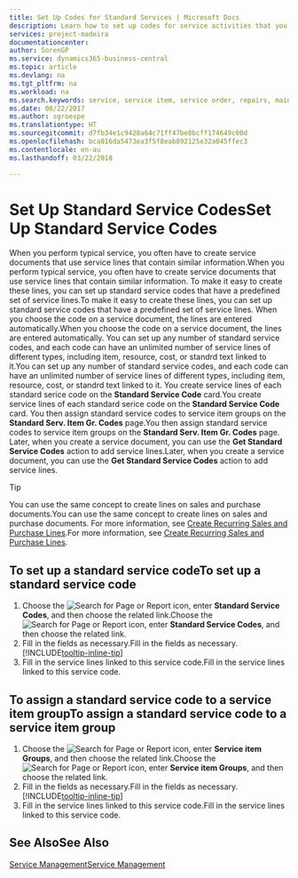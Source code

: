 ```yaml
---
title: Set Up Codes for Standard Services | Microsoft Docs
description: Learn how to set up codes for service activities that you often perform.
services: project-madeira
documentationcenter: 
author: SorenGP
ms.service: dynamics365-business-central
ms.topic: article
ms.devlang: na
ms.tgt_pltfrm: na
ms.workload: na
ms.search.keywords: service, service item, service order, repairs, maintenance
ms.date: 08/22/2017
ms.author: sgroespe
ms.translationtype: HT
ms.sourcegitcommit: d7fb34e1c9428a64c71ff47be8bcff174649c00d
ms.openlocfilehash: bca816da5473ea3f5f8eab892125e32a045ffec3
ms.contentlocale: en-au
ms.lasthandoff: 03/22/2018

---
```


# <a name="set-up-standard-service-codes"></a><span data-ttu-id="fd6b6-103">Set Up Standard Service Codes</span><span class="sxs-lookup"><span data-stu-id="fd6b6-103">Set Up Standard Service Codes</span></span>
<span data-ttu-id="fd6b6-104">When you perform typical service, you often have to create service documents that use service lines that contain similar information.</span><span class="sxs-lookup"><span data-stu-id="fd6b6-104">When you perform typical service, you often have to create service documents that use service lines that contain similar information.</span></span> <span data-ttu-id="fd6b6-105">To make it easy to create these lines, you can set up standard service codes that have a predefined set of service lines.</span><span class="sxs-lookup"><span data-stu-id="fd6b6-105">To make it easy to create these lines, you can set up standard service codes that have a predefined set of service lines.</span></span> <span data-ttu-id="fd6b6-106">When you choose the code on a service document, the lines are entered automatically.</span><span class="sxs-lookup"><span data-stu-id="fd6b6-106">When you choose the code on a service document, the lines are entered automatically.</span></span> <span data-ttu-id="fd6b6-107">You can set up any number of standard service codes, and each code can have an unlimited number of service lines of different types, including item, resource, cost, or standrd text linked to it.</span><span class="sxs-lookup"><span data-stu-id="fd6b6-107">You can set up any number of standard service codes, and each code can have an unlimited number of service lines of different types, including item, resource, cost, or standrd text linked to it.</span></span> <span data-ttu-id="fd6b6-108">You create service lines of each standard serice code on the **Standard Service Code** card.</span><span class="sxs-lookup"><span data-stu-id="fd6b6-108">You create service lines of each standard serice code on the **Standard Service Code** card.</span></span> <span data-ttu-id="fd6b6-109">You then assign standard service codes to service item groups on the **Standard Serv. Item Gr. Codes** page.</span><span class="sxs-lookup"><span data-stu-id="fd6b6-109">You then assign standard service codes to service item groups on the **Standard Serv. Item Gr. Codes** page.</span></span> <span data-ttu-id="fd6b6-110">Later, when you create a service document, you can use the **Get Standard Service Codes** action to add service lines.</span><span class="sxs-lookup"><span data-stu-id="fd6b6-110">Later, when you create a service document, you can use the **Get Standard Service Codes** action to add service lines.</span></span>  
  
> [!Tip]
>  <span data-ttu-id="fd6b6-111">You can use the same concept to create lines on sales and purchase documents.</span><span class="sxs-lookup"><span data-stu-id="fd6b6-111">You can use the same concept to create lines on sales and purchase documents.</span></span> <span data-ttu-id="fd6b6-112">For more information, see [Create Recurring Sales and Purchase Lines](sales-how-work-standard-lines.md).</span><span class="sxs-lookup"><span data-stu-id="fd6b6-112">For more information, see [Create Recurring Sales and Purchase Lines](sales-how-work-standard-lines.md).</span></span>    
  
## <a name="to-set-up-a-standard-service-code"></a><span data-ttu-id="fd6b6-113">To set up a standard service code</span><span class="sxs-lookup"><span data-stu-id="fd6b6-113">To set up a standard service code</span></span>    
1. <span data-ttu-id="fd6b6-114">Choose the ![Search for Page or Report](media/ui-search/search_small.png "Search for Page or Report icon") icon, enter **Standard Service Codes**, and then choose the related link.</span><span class="sxs-lookup"><span data-stu-id="fd6b6-114">Choose the ![Search for Page or Report](media/ui-search/search_small.png "Search for Page or Report icon") icon, enter **Standard Service Codes**, and then choose the related link.</span></span>  
2. <span data-ttu-id="fd6b6-115">Fill in the fields as necessary.</span><span class="sxs-lookup"><span data-stu-id="fd6b6-115">Fill in the fields as necessary.</span></span> [!INCLUDE[tooltip-inline-tip](includes/tooltip-inline-tip_md.md)]  
4. <span data-ttu-id="fd6b6-116">Fill in the service lines linked to this service code.</span><span class="sxs-lookup"><span data-stu-id="fd6b6-116">Fill in the service lines linked to this service code.</span></span>  

## <a name="to-assign-a-standard-service-code-to-a-service-item-group"></a><span data-ttu-id="fd6b6-117">To assign a standard service code to a service item group</span><span class="sxs-lookup"><span data-stu-id="fd6b6-117">To assign a standard service code to a service item group</span></span>
1. <span data-ttu-id="fd6b6-118">Choose the ![Search for Page or Report](media/ui-search/search_small.png "Search for Page or Report icon") icon, enter **Service item Groups**, and then choose the related link.</span><span class="sxs-lookup"><span data-stu-id="fd6b6-118">Choose the ![Search for Page or Report](media/ui-search/search_small.png "Search for Page or Report icon") icon, enter **Service item Groups**, and then choose the related link.</span></span>  
2. <span data-ttu-id="fd6b6-119">Fill in the fields as necessary.</span><span class="sxs-lookup"><span data-stu-id="fd6b6-119">Fill in the fields as necessary.</span></span> [!INCLUDE[tooltip-inline-tip](includes/tooltip-inline-tip_md.md)]
3. <span data-ttu-id="fd6b6-120">Fill in the service lines linked to this service code.</span><span class="sxs-lookup"><span data-stu-id="fd6b6-120">Fill in the service lines linked to this service code.</span></span>  

## <a name="see-also"></a><span data-ttu-id="fd6b6-121">See Also</span><span class="sxs-lookup"><span data-stu-id="fd6b6-121">See Also</span></span>
[<span data-ttu-id="fd6b6-122">Service Management</span><span class="sxs-lookup"><span data-stu-id="fd6b6-122">Service Management</span></span>](service-service.md)

